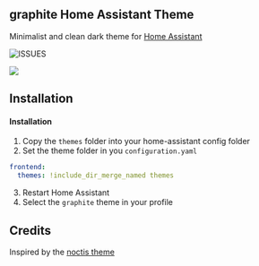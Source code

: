 ## graphite Home Assistant Theme

Minimalist and clean dark theme for [Home Assistant](https://www.home-assistant.io)

![ISSUES](https://img.shields.io/github/issues-raw/TilmanGriesel/graphite?style=flat-square)

![](https://raw.githubusercontent.com/TilmanGriesel/graphite/main/docs/screenshots/demo.png)

## Installation

#### Installation
1. Copy the `themes` folder into your home-assistant config folder
1. Set the theme folder in you `configuration.yaml`

```yaml
frontend:
  themes: !include_dir_merge_named themes
```

3. Restart Home Assistant
4. Select the `graphite` theme in your profile

## Credits
Inspired by the [noctis theme](https://github.com/aFFekopp/noctis)
